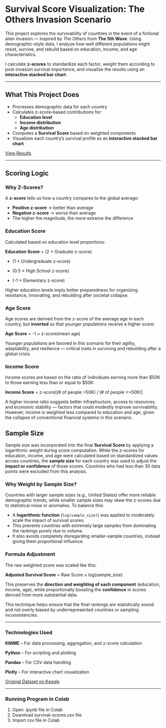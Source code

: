 # Survival Score Visualization: The Others Invasion Scenario

This project explores the survivability of countries in the event of a fictional alien invasion — inspired by *The Others* from **The 5th Wave**. Using demographic-style data, I analyze how well different populations might resist, survive, and rebuild based on education, income, and age characteristics.

I calculate **z-scores** to standardize each factor, weight them according to post-invasion survival importance, and visualize the results using an **interactive stacked bar chart**.

---

## What This Project Does

- Processes demographic data for each country
- Calculates z-score–based contributions for:
  - **Education level**
  - **Income distribution**
  - **Age distribution**
- Computes a **Survival Score** based on weighted components
- Visualizes each country’s survival profile as an **interactive stacked bar chart**

[View Results](RESULTS.md)

---

## Scoring Logic

### Why Z-Scores?

A **z-score** tells us how a country compares to the global average:
- **Positive z-score** → better than average
- **Negative z-score** → worse than average
- The higher the magnitude, the more extreme the difference

### Education Score

Calculated based on education level proportions:

**Education Score** = (2 × Graduate z-score)

+ (1 × Undergraduate z-score)

- (0.5 × High School z-score)

- (-1 × Elementary z-score)


Higher education levels imply better preparedness for organizing resistance, innovating, and rebuilding after societal collapse.

### Age Score

Age scores are derived from the z-score of the average age in each country, but **inverted** so that younger populations receive a higher score:

**Age Score** = -1 × z-score(mean age)

Younger populations are favored in this scenario for their agility, adaptability, and resilience — critical traits in surviving and rebuilding after a global crisis.

### Income Score

Income scores are based on the ratio of individuals earning more than \$50K to those earning less than or equal to \$50K:

**Income Score** = z-score[(# of people >50K) / (# of people <=50K)]

A higher income ratio suggests better infrastructure, access to resources, and economic stability — factors that could modestly improve survivability. However, income is weighted less compared to education and age, given the collapse of conventional financial systems in this scenario.

## Sample Size

Sample size was incorporated into the final **Survival Score** by applying a logarithmic weight during score computation. While the z-scores for education, income, and age were calculated based on standardized values across countries, the **sample size** for each country was used to adjust the **impact or confidence** of those scores. Countries who had less than 30 data points were excluded from this analysis.

### Why Weight by Sample Size?

Countries with larger sample sizes (e.g., United States) offer more reliable demographic trends, while smaller sample sizes may skew the z-scores due to statistical noise or anomalies. To balance this:

- A **logarithmic function** (`log(sample_size)`) was applied to moderately scale the impact of survival scores.
- This prevents countries with extremely large samples from dominating the rankings purely due to volume.
- It also avoids completely disregarding smaller-sample countries, instead giving them proportional influence.

### Formula Adjustment

The raw weighted score was scaled like this:

**Adjusted Survival Score** = Raw Score × log(sample_size)


This preserves the **direction and weighting of each component** (education, income, age), while proportionally boosting the **confidence** in scores derived from more substantial data.

This technique helps ensure that the final rankings are statistically sound and not overly biased by underrepresented countries or sampling inconsistencies.

---

### Technologies Used
**KNIME** – For data processing, aggregation, and z-score calculation

**Python** – For scripting and plotting

**Pandas** – For CSV data handling

**Plotly** – For interactive chart visualization

[Original Dataset on Kaggle](https://www.kaggle.com/datasets/mastmustu/income)

---

### Running Program in Colab
1. Open .ipynb file in Colab
2. Download survival-scores.csv file
3. Import csv file in Colab

